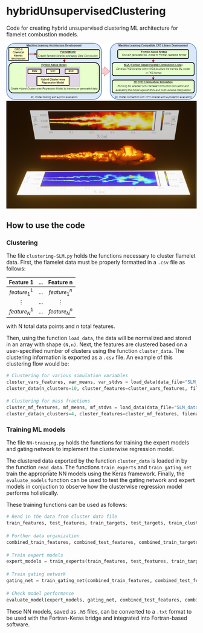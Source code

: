 # hybridUnsupervisedClustering
Code for creating hybrid unsupervised clustering ML architecture for flamelet combustion models.


![Alt text](https://github.com/ctftamu/hybridUnsupervisedClustering/raw/main/images/Detailed_MLArchitecture.png)
![Alt text](https://github.com/ctftamu/hybridUnsupervisedClustering/raw/main/images/flame1.png)


## How to use the code
### Clustering
The file `clustering-SLM.py` holds the functions necessary to cluster flamelet data. 
First, the flamelet data must be properly formatted in a `.csv` file as follows:

| Feature 1 | ... | Feature n |
| :---: | :---: | :---: |
| $feature_1^1$ | ... | $feature_1^n$ |
| $\vdots$ | ... | $\vdots$ |
| $feature_N^1$ | ... | $feature_N^n$ |

with N total data points and n total features.

Then, using the function `load_data`, the data will be normalized and stored in an array with shape `(N,n)`. Next, the features are clustered based on a user-specified number of clusters using the function `cluster_data`. The clustering information is exported as a `.csv` file. An example of this clustering flow would be:

```python
# Clustering for various simulation variables
cluster_vars_features, var_means, var_stdvs = load_data(data_file="SLM_data.csv", features=['Zmean', 'Zvar', 'Chi', 'Temp', 'rho', 'diff', 'visc'])
cluster_data(n_clusters=10, cluster_features=cluster_vars_features, filename="SLM-10-vars.csv")

# Clustering for mass fractions
cluster_mf_features, mf_means, mf_stdvs = load_data(data_file="SLM_data.csv", features=['Zmean', 'Zvar', 'Chi', 'CO', 'OH'])
cluster_data(n_clusters=4, cluster_features=cluster_mf_features, filename="SLM-4-mf.csv")
```

### Training ML models
The file `NN-training.py` holds the functions for training the expert models and gating network to implement the clusterwise regression model.

The clustered data exported by the function `cluster_data` is loaded in by the function `read_data`. The functions `train_experts` and `train_gating_net` train the appropriate NN models using the Keras framework. Finally, the `evaluate_models` function can be used to test the gating network and expert models in conjuction to observe how the clusterwise regression model performs holistically.

These training functions can be used as follows:
```python
# Read in the data from cluster data file
train_features, test_features, train_targets, test_targets, train_clusters, test_clusters = read_data(data_file="SLM-10-vars.csv", n_inputs=3, n_outputs=4)

# Further data organization
combined_train_features, combined_test_features, combined_train_targets, combined_test_targets, combined_train_clusters, combined_test_clusters = combine_cluster_data(train_features, test_features, train_targets, test_targets, train_clusters, test_clusters)

# Train expert models
expert_models = train_experts(train_features, test_features, train_targets, test_targets)

# Train gating network
gating_net = train_gating_net(combined_train_features, combined_test_features, combined_train_clusters, combined_test_clusters)

# Check model performance
evaluate_model(expert_models, gating_net, combined_test_features, combined_test_targets, combined_test_clusters, var_stdvs)
```

These NN models, saved as `.h5` files, can be converted to a `.txt` format to be used with the Fortran-Keras bridge and integrated into Fortran-based software.

